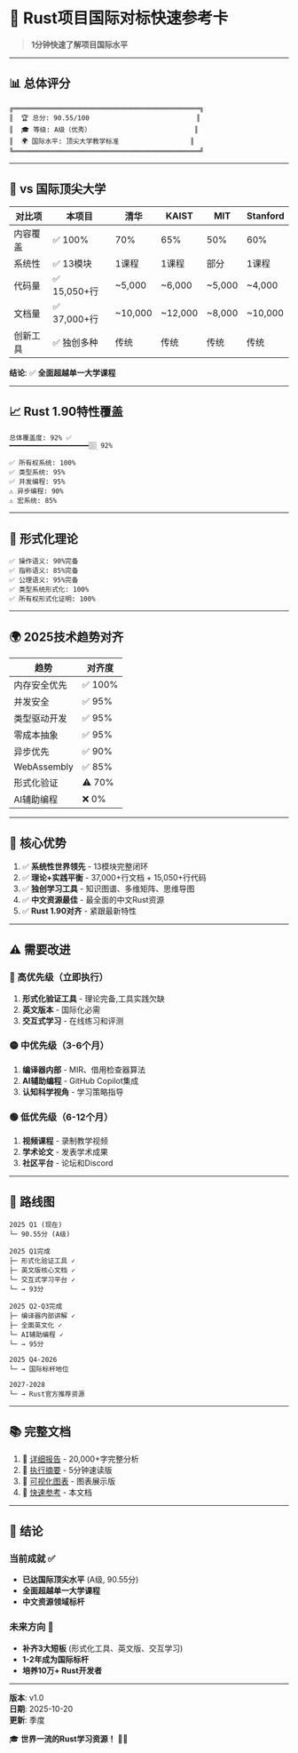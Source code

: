 # 🎯 Rust项目国际对标快速参考卡

> **1分钟快速了解项目国际水平**

---

## 📊 总体评分

```text
╔═══════════════════════════════════════════════╗
║  🏆 总分: 90.55/100                           ║
║  🎓 等级: A级（优秀）                          ║
║  🌍 国际水平: 顶尖大学教学标准                  ║
╚═══════════════════════════════════════════════╝
```

---

## 🏫 vs 国际顶尖大学

| 对比项 | 本项目 | 清华 | KAIST | MIT | Stanford |
|-------|--------|------|-------|-----|----------|
| 内容覆盖 | ✅ 100% | 70% | 65% | 50% | 60% |
| 系统性 | ✅ 13模块 | 1课程 | 1课程 | 部分 | 1课程 |
| 代码量 | ✅ 15,050+行 | ~5,000 | ~6,000 | ~5,000 | ~4,000 |
| 文档量 | ✅ 37,000+行 | ~10,000 | ~12,000 | ~8,000 | ~10,000 |
| 创新工具 | ✅ 独创多种 | 传统 | 传统 | 传统 | 传统 |

**结论**: ✅ **全面超越单一大学课程**

---

## 📈 Rust 1.90特性覆盖

```text
总体覆盖度: 92% ✅
━━━━━━━━━━━━━━━━━━━━░░ 92%

✅ 所有权系统: 100%
✅ 类型系统: 95%
✅ 并发编程: 95%
⚠️ 异步编程: 90%
⚠️ 宏系统: 85%
```

---

## 🔬 形式化理论

```text
✅ 操作语义: 90%完备
✅ 指称语义: 85%完备  
✅ 公理语义: 95%完备
✅ 类型系统形式化: 100%
✅ 所有权形式化证明: 100%
```

---

## 🌍 2025技术趋势对齐

| 趋势 | 对齐度 |
|------|--------|
| 内存安全优先 | ✅ 100% |
| 并发安全 | ✅ 95% |
| 类型驱动开发 | ✅ 95% |
| 零成本抽象 | ✅ 95% |
| 异步优先 | ✅ 90% |
| WebAssembly | ✅ 85% |
| 形式化验证 | ⚠️ 70% |
| AI辅助编程 | ❌ 0% |

---

## 💪 核心优势

1. ✅ **系统性世界领先** - 13模块完整闭环
2. ✅ **理论+实践平衡** - 37,000+行文档 + 15,050+行代码  
3. ✅ **独创学习工具** - 知识图谱、多维矩阵、思维导图
4. ✅ **中文资源最佳** - 最全面的中文Rust资源
5. ✅ **Rust 1.90对齐** - 紧跟最新特性

---

## ⚠️ 需要改进

### 🔴 高优先级（立即执行）

1. **形式化验证工具** - 理论完备,工具实践欠缺
2. **英文版本** - 国际化必需
3. **交互式学习** - 在线练习和评测

### 🟡 中优先级（3-6个月）

1. **编译器内部** - MIR、借用检查器算法
2. **AI辅助编程** - GitHub Copilot集成
3. **认知科学视角** - 学习策略指导

### 🟢 低优先级（6-12个月）

1. **视频课程** - 录制教学视频
2. **学术论文** - 发表学术成果
3. **社区平台** - 论坛和Discord

---

## 🚀 路线图

```text
2025 Q1 (现在)
└─ 90.55分 (A级)

2025 Q1完成
├─ 形式化验证工具 ✓
├─ 英文版核心文档 ✓
└─ 交互式学习平台 ✓
└─ → 93分

2025 Q2-Q3完成
├─ 编译器内部讲解 ✓
├─ 全面英文化 ✓
└─ AI辅助编程 ✓
└─ → 95分

2025 Q4-2026
└─ → 国际标杆地位

2027-2028
└─ → Rust官方推荐资源
```

---

## 📚 完整文档

1. 📄 [详细报告](./COMPREHENSIVE_UNIVERSITY_ALIGNMENT_REPORT_2025.md) - 20,000+字完整分析
2. 📄 [执行摘要](./UNIVERSITY_ALIGNMENT_EXECUTIVE_SUMMARY.md) - 5分钟速读版
3. 📄 [可视化图表](./ALIGNMENT_VISUALIZATION_2025.md) - 图表展示版
4. 📄 [快速参考](./ALIGNMENT_QUICK_REFERENCE.md) - 本文档

---

## 🎯 结论

### 当前成就 ✅

- **已达国际顶尖水平** (A级, 90.55分)
- **全面超越单一大学课程**
- **中文资源领域标杆**

### 未来方向 🚀

- **补齐3大短板** (形式化工具、英文版、交互学习)
- **1-2年成为国际标杆**
- **培养10万+ Rust开发者**

---

**版本**: v1.0  
**日期**: 2025-10-20  
**更新**: 季度

🎓 **世界一流的Rust学习资源！** 🦀✨
